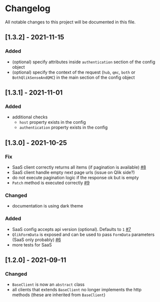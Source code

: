 # Changelog

All notable changes to this project will be documented in this file.

## [1.3.2] - 2021-11-15

### Added

- (optional) specify attributes inside `authentication` section of the config object
- (optional) specify the context of the request (`hub`, `qmc`, `both` or `BothQlikSenseAndQMC`) in the main section of the config object

## [1.3.1] - 2021-11-01

### Added

- additional checks
  - `host` property exists in the config
  - `authentication` property exists in the config

## [1.3.0] - 2021-10-25

### Fix

- SaaS client correctly returns all items (if pagination is available) [#8](https://github.com/Informatiqal/qlik-rest-api/issues/8)
- SaaS client handle empty next page urls (issue on Qlik side?)
- do not execute pagination logic if the response ok but is empty
- `Patch` method is executed correctly [#9](https://github.com/Informatiqal/qlik-rest-api/issues/9)

### Changed

- documentation is using dark theme

### Added

- SaaS config accepts api version (optional). Defaults to `1` [#7](https://github.com/Informatiqal/qlik-rest-api/issues/7)
- `QlikFormData` is exposed and can be used to pass `FormData` parameters (SaaS only probably) [#6](https://github.com/Informatiqal/qlik-rest-api/issues/6)
- more tests for SaaS

## [1.2.0] - 2021-09-11

### Changed

- `BaseClient` is now an `abstract` class
- all clients that extends `BaseClient` no longer implements the http methods (these are inherited from `BaseClient`)

